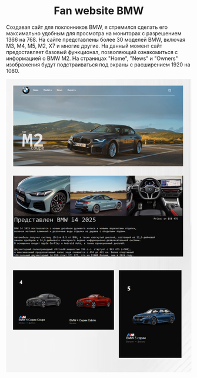 <h1 align="center"> Fan website BMW </h1>
<p>
  Создавая сайт для поклонников BMW, я стремился сделать его максимально удобным для просмотра на мониторах с разрешением 1366 на 768. На сайте представлены более 30 моделей BMW, включая M3, M4, M5, M2, X7 и многие другие. На данный момент сайт предоставляет базовый функционал, позволяющий ознакомиться с информацией о BMW M2. На страницах "Home", "News" и "Owners" изображения будут подстраиваться под экраны с расширением 1920 на 1080. 
</p>
<img src="img/github.PNG" alt="фото проекта"/>
